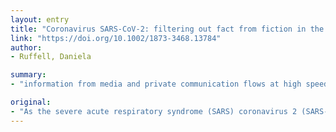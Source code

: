 ```yaml
---
layout: entry
title: "Coronavirus SARS-CoV-2: filtering out fact from fiction in the infodemic Q&A with virologist Prof. Urs Greber"
link: "https://doi.org/10.1002/1873-3468.13784"
author:
- Ruffell, Daniela

summary:
- "information from media and private communication flows at high speed, often through unfiltered channels. This phenomenon was recently labelled as ?infodemic? by the World Health Organization. It was recently labeled as 'info demic' by the WHO. Speculative information is speculative, as it derives from preliminary and inconclusive studies. COVID-19 remains difficult to treat. The phenomenon has been labelled 'intellective' by World Health Organisation. Information from media, private and private communications flows at a high speed. As the severe acute respiratory syndrome continues to spread across the world."

original:
- "As the severe acute respiratory syndrome (SARS) coronavirus 2 (SARS-CoV-2) continues to spread across the world, and the associated lung disease COVID-19 remains difficult to treat, information from media and private communication flows at high speed, often through unfiltered channels. Much of this information is speculative, as it derives from preliminary and inconclusive studies, and creates confusion as well as anxiety. This phenomenon was recently labelled as ?infodemic? by the World Health Organization."
---
```


